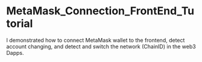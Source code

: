 # MetaMask_Connection_FrontEnd_Tutorial
I demonstrated how to connect MetaMask wallet to the frontend, detect account changing, and detect and switch the network (ChainID) in the web3 Dapps.
